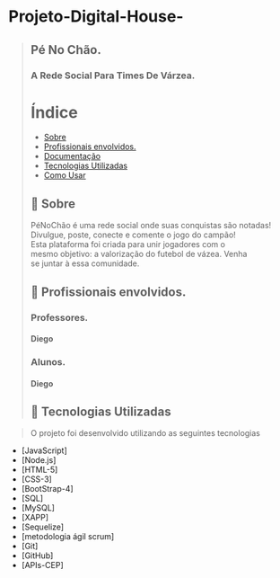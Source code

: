 # Projeto-Digital-House-
> ## Pé No Chão.
> ### A Rede Social Para Times De Várzea.
># Índice
>- [Sobre](#sobre)
>- [Profissionais envolvidos.](#profissionais)
>- [Documentação](#documentacao)
>- [Tecnologias Utilizadas](#tecnologias-utilizadas)
>- [Como Usar](#como-usar)
>## :bookmark: Sobre
><a id="sobre"></a>
>PéNoChão é uma rede social onde suas conquistas são notadas! <br>
 Divulgue, poste, conecte e comente o jogo do campão! <br>
   Esta plataforma foi criada para unir jogadores com o <br>
   mesmo objetivo: a valorização do futebol de vázea. Venha  <br>
>se juntar à essa comunidade.
> <a id="profissionais"></a>
> ## :bookmark: Profissionais envolvidos. 
> ### Professores.  
> #### Diego
> ### Alunos. 
> #### Diego
>## :rocket: Tecnologias Utilizadas
<a id="tecnologias-utilizadas"></a>
>O projeto foi desenvolvido utilizando as seguintes tecnologias

- [JavaScript]
- [Node.js]
- [HTML-5]
- [CSS-3]
- [BootStrap-4]
- [SQL]
- [MySQL]
- [XAPP]
- [Sequelize]
- [metodologia ágil scrum]
- [Git]
- [GitHub]
- [APIs-CEP]
